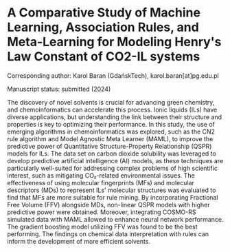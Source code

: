 # A Comparative Study of Machine Learning, Association Rules, and Meta-Learning for Modeling Henry's Law Constant of CO2-IL systems

Corresponding author: Karol Baran (GdańskTech), karol.baran[at]pg.edu.pl

Manuscript status: submitted (2024)

The discovery of novel solvents is crucial for advancing green chemistry, and chemoinformatics can accelerate this process. Ionic liquids (ILs) have diverse applications, but understanding the link between their structure and properties is key to optimizing their performance. In this study, the use of emerging algorithms in chemoinformatics was explored, such as the CN2 rule algorithm and Model Agnostic Meta Learner (MAML), to improve the predictive power of Quantitative Structure-Property Relationship (QSPR) models for ILs. The data set on carbon dioxide solubility was leveraged to develop predictive artificial intelligence (AI) models, as these techniques are particularly well-suited for addressing complex problems of high scientific interest, such as mitigating CO₂-related environmental issues. The effectiveness of using molecular fingerprints (MFs) and molecular descriptors (MDs) to represent ILs' molecular structures was evaluated to find that MFs are more suitable for rule mining. By incorporating Fractional Free Volume (FFV) alongside MDs, non-linear QSPR models with higher predictive power were obtained. Moreover, integrating COSMO-RS simulated data with MAML allowed to enhance neural network performance. The gradient boosting model utilizing FFV was found to be the best performing. The findings on chemical data interpretation with rules can inform the development of more efficient solvents. 
